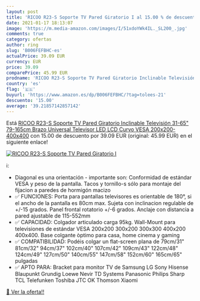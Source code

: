 ```yaml
---
layout: post
title: 'RICOO R23-S Soporte TV Pared Giratorio I al 15.00 % de descuento'
date: 2021-01-17 18:13:07
image: 'https://m.media-amazon.com/images/I/51xdoYWk4IL._SL200_.jpg'
comments: true
category: ofertas
author: ring
slug: 'B006FEFBHC-es'
actualPrice: 39.09 EUR
currency: EUR
price: 39.09
comparePrice: 45.99 EUR
prodname: 'RICOO R23-S Soporte TV Pared Giratorio Inclinable Televisión 31-65"  79-165cm  Brazo Universal Televisor LED LCD Curvo VESA 200x200-400x400'
country: 'es'
flag: '🇪🇸'
buyurl: 'https://www.amazon.es/dp/B006FEFBHC/?tag=tolees-21'
descuento: '15.00'
average: '39.21857142857142'
---
```


Está [RICOO R23-S Soporte TV Pared Giratorio Inclinable Televisión 31-65"  79-165cm  Brazo Universal Televisor LED LCD Curvo VESA 200x200-400x400](https://www.amazon.es/dp/B006FEFBHC/?tag=tolees-21) con 15.00 de descuento por 39.09 EUR (original: 45.99 EUR) en el siguiente enlace!

[![RICOO R23-S Soporte TV Pared Giratorio I](https://m.media-amazon.com/images/I/51xdoYWk4IL._SL200_.jpg)](https://www.amazon.es/dp/B006FEFBHC/?tag=tolees-21)

ℹ️:

- Diagonal es una orientación - importante son: Conformidad de estándar VESA y peso de la pantalla. Tacos y tornillo-s sólo para montaje del fijacion a paredes de hormigón macizo
- ✅ FUNCIONES: Porta para pantallas televisores es orientable de 180°, si el ancho de la pantalla es 80cm max. Sujeta con inclinacion regulable de +/-15 grados. Panel frontal rotatorio +/-6 grados. Anclaje con distancia a pared ajustable de 115-552mm
- ✅ CAPACIDAD: Colgador articulado carga 95kg. Wall-Mount para televisiones de estándar VESA 200x200 300x200 300x300 400x200 400x400. Base colgante òptimo para casa, home cinema y gaming
- ✅ COMPATIBILIDAD: Podéis colgar un flat-screen plana de 79cm/31" 81cm/32" 94cm/37" 102cm/40" 107cm/42" 109cm/43" 122cm/48" 124cm/49" 127cm/50" 140cm/55" 147cm/58" 152cm/60" 165cm/65" pulgadas
- ✅ APTO PARA: Bracket para monitor TV de Samsung LG Sony Hisense Blaupunkt Grundig Loewe Nevir TD Systems Panasonic Philips Sharp TCL Telefunken Toshiba JTC OK Thomson Xiaomi

[🛒 Ver la oferta!!](https://www.amazon.es/dp/B006FEFBHC/?tag=tolees-21)
